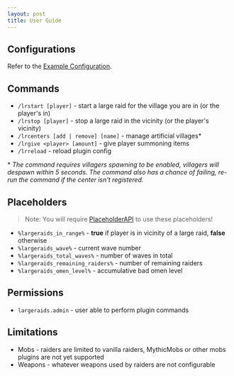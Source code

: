 ```yaml
---
layout: post
title: User Guide
---
```


## Configurations

Refer to the [Example Configuration](configurations.html).

## Commands

- `/lrstart [player]` - start a large raid for the village you are in (or the player's in)
- `/lrstop [player]` - stop a large raid in the vicinity (or the player's vicinity)
- `/lrcenters [add | remove] [name]` - manage artificial villages\*
- `/lrgive <player> [amount]` - give player summoning items
- `/lrreload` - reload plugin config

\* _The command requires villagers spawning to be enabled, villagers will despawn within 5 seconds. The command also has a chance of failing, re-run the command if the center isn't registered._

## Placeholders

> Note: You will require [PlaceholderAPI](https://www.spigotmc.org/resources/placeholderapi.6245/) to use these placeholders!

- `%largeraids_in_range%` - **true** if player is in vicinity of a large raid, **false** otherwise
- `%largeraids_wave%` - current wave number
- `%largeraids_total_waves%` - number of waves in total
- `%largeraids_remaining_raiders%` - number of remaining raiders
- `%largeraids_omen_level%` - accumulative bad omen level

## Permissions

- `largeraids.admin` - user able to perform plugin commands

## Limitations

- Mobs - raiders are limited to vanilla raiders, MythicMobs or other mobs plugins are not yet supported
- Weapons - whatever weapons used by raiders are not configurable
